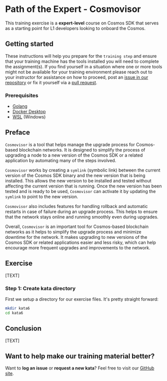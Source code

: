 # Path of the Expert - Cosmovisor

This training exercise is a **expert-level** course on Cosmos SDK that serves as a starting point for L1 developers looking to onboard the Cosmos.

## Getting started

These instructions will help you prepare for the `training step` and ensure that your training machine has the tools installed you will need to complete the assignment(s). If you find yourself in a situation where one or more tools might not be available for your training environment please reach out to your instructor for assistance on how to proceed, post an [issue in our repository](https://github.com/classic-terra/dojo/issues) or fix it yourself via a [pull request](https://github.com/classic-terra/dojo/pulls).

### Prerequisites

* [Golang](https://go.dev/dl/)
* [Docker Desktop](https://www.docker.com/products/docker-desktop)
* [WSL](https://learn.microsoft.com/en-us/windows/wsl/install) (Windows)

## Preface

`Cosmovisor` is a tool that helps manage the upgrade process for Cosmos-based blockchain networks. It is designed to simplify the process of upgrading a node to a new version of the Cosmos SDK or a related application by automating many of the steps involved.

`Cosmovisor` works by creating a `symlink` (symbolic link) between the current version of the Cosmos SDK binary and the new version that is being installed. This allows the new version to be installed and tested without affecting the current version that is running. Once the new version has been tested and is ready to be used, `Cosmovisor` can activate it by updating the `symlink` to point to the new version.

`Cosmovisor` also includes features for handling rollback and automatic restarts in case of failure during an upgrade process. This helps to ensure that the network stays online and running smoothly even during upgrades.

Overall, `Cosmovisor` is an important tool for Cosmos-based blockchain networks as it helps to simplify the upgrade process and minimize downtime for the network. It makes upgrading to new versions of the Cosmos SDK or related applications easier and less risky, which can help encourage more frequent upgrades and improvements to the network.

## Exercise

[TEXT]

### Step 1: Create kata directory

First we setup a directory for our exercise files. It's pretty straight forward:

```bash
mkdir kata6
cd kata6
```

## Conclusion

[TEXT]

## Want to help make our training material better?

Want to **log an issue** or **request a new kata**? Feel free to visit our [GitHub site](https://github.com/classic-terra/dojo/issues).
